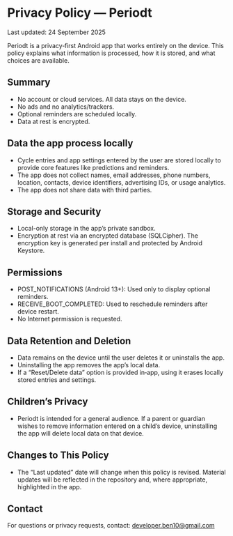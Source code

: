 # Privacy Policy — Periodt

Last updated: 24 September 2025

Periodt is a privacy‑first Android app that works entirely on the device. This policy explains what information is processed, how it is stored, and what choices are available.

## Summary
- No account or cloud services. All data stays on the device.
- No ads and no analytics/trackers.
- Optional reminders are scheduled locally.
- Data at rest is encrypted.

## Data the app process locally
- Cycle entries and app settings entered by the user are stored locally to provide core features like predictions and reminders.
- The app does not collect names, email addresses, phone numbers, location, contacts, device identifiers, advertising IDs, or usage analytics.
- The app does not share data with third parties.

## Storage and Security
- Local-only storage in the app’s private sandbox.
- Encryption at rest via an encrypted database (SQLCipher). The encryption key is generated per install and protected by Android Keystore.

## Permissions
- POST_NOTIFICATIONS (Android 13+): Used only to display optional reminders.
- RECEIVE_BOOT_COMPLETED: Used to reschedule reminders after device restart.
- No Internet permission is requested.

## Data Retention and Deletion
- Data remains on the device until the user deletes it or uninstalls the app.
- Uninstalling the app removes the app’s local data.
- If a “Reset/Delete data” option is provided in‑app, using it erases locally stored entries and settings.

## Children’s Privacy
- Periodt is intended for a general audience. If a parent or guardian wishes to remove information entered on a child’s device, uninstalling the app will delete local data on that device.

## Changes to This Policy
- The “Last updated” date will change when this policy is revised. Material updates will be reflected in the repository and, where appropriate, highlighted in the app.

## Contact
For questions or privacy requests, contact: developer.ben10@gmail.com
